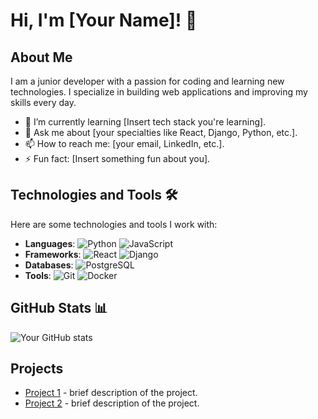 # Hi, I'm [Your Name]! 👋

## About Me
I am a junior developer with a passion for coding and learning new technologies. I specialize in building web applications and improving my skills every day.

- 🌱 I’m currently learning [Insert tech stack you're learning].
- 💬 Ask me about [your specialties like React, Django, Python, etc.].
- 📫 How to reach me: [your email, LinkedIn, etc.].
- ⚡ Fun fact: [Insert something fun about you].

## Technologies and Tools 🛠
Here are some technologies and tools I work with:

- **Languages**: ![Python](https://img.shields.io/badge/-Python-3776AB?logo=python&logoColor=white&style=flat-square) ![JavaScript](https://img.shields.io/badge/-JavaScript-F7DF1E?logo=javascript&logoColor=white&style=flat-square)
- **Frameworks**: ![React](https://img.shields.io/badge/-React-61DAFB?logo=react&logoColor=white&style=flat-square) ![Django](https://img.shields.io/badge/-Django-092E20?logo=django&logoColor=white&style=flat-square)
- **Databases**: ![PostgreSQL](https://img.shields.io/badge/-PostgreSQL-336791?logo=postgresql&logoColor=white&style=flat-square)
- **Tools**: ![Git](https://img.shields.io/badge/-Git-F05032?logo=git&logoColor=white&style=flat-square) ![Docker](https://img.shields.io/badge/-Docker-2496ED?logo=docker&logoColor=white&style=flat-square)

## GitHub Stats 📊
![Your GitHub stats](https://github-readme-stats.vercel.app/api?username=yourusername&show_icons=true&theme=radical)

## Projects
- [Project 1](https://github.com/yourusername/project1) - brief description of the project.
- [Project 2](https://github.com/yourusername/project2) - brief description of the project.

